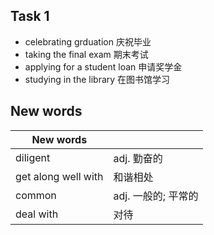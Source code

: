 ## Task 1
* celebrating grduation 庆祝毕业
* taking the final exam 期末考试
* applying for a student loan 申请奖学金
* studying in the library 在图书馆学习

## New words
| New words |  |
| -- | -- |
| diligent | adj. 勤奋的 |
| get along well with | 和谐相处 |
| common | adj. 一般的; 平常的 |
| deal with | 对待 |
